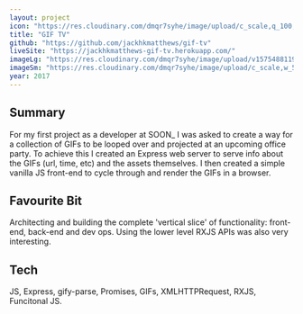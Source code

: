 ```yaml
---
layout: project
icon: "https://res.cloudinary.com/dmqr7syhe/image/upload/c_scale,q_100,w_200/v1575555869/jackhkmatthews.com/icons/gif-tv-icon_ajdvpr.png"
title: "GIF TV"
github: "https://github.com/jackhkmatthews/gif-tv"
liveSite: "https://jackhkmatthews-gif-tv.herokuapp.com/"
imageLg: "https://res.cloudinary.com/dmqr7syhe/image/upload/v1575488119/jackhkmatthews.com/images/gif-tv_smj2fc.gif"
imageSm: "https://res.cloudinary.com/dmqr7syhe/image/upload/c_scale,w_500/v1575488119/jackhkmatthews.com/images/gif-tv_smj2fc.gif"
year: 2017
---
```


## Summary

For my first project as a developer at SOON\_ I was asked to create a way for a collection of GIFs to be looped over and projected at an upcoming office party. To achieve this I created an Express web server to serve info about the GIFs (url, time, etc) and the assets themselves. I then created a simple vanilla JS front-end to cycle through and render the GIFs in a browser.

## Favourite Bit

Architecting and building the complete 'vertical slice' of functionality: front-end, back-end and dev ops. Using the lower level RXJS APIs was also very interesting.

## Tech

JS, Express, gify-parse, Promises, GIFs, XMLHTTPRequest, RXJS, Funcitonal JS.
